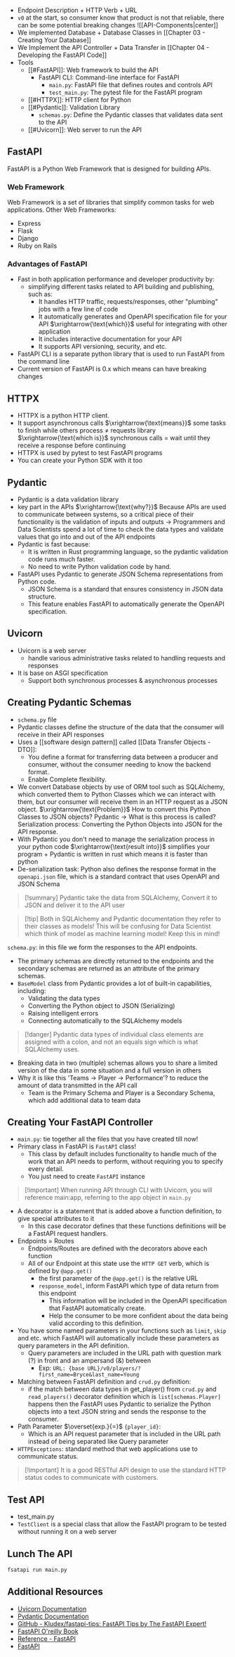 * Endpoint Description + HTTP Verb + URL
* `v0` at the start, so consumer know that product is not that reliable, there can be some potential breaking changes
![[API-Components|center]]
* We implemented Database + Database Classes in [[Chapter 03 - Creating Your Database]]
* We Implement the API Controller + Data Transfer in [[Chapter 04 - Developing the FastAPI Code]]
* Tools
	* [[#FastAPI]]: Web framework to build the API
		* FastAPI CLI: Command-line interface for FastAPI
			* `main.py`: FastAPI file that defines routes and controls API
			* `test_main.py`: The pytest file for the FastAPI program
	* [[#HTTPX]]: HTTP client for Python
	* [[#Pydantic]]: Validation Library
		* `schemas.py`: Define the Pydantic classes that validates data sent to the API
	* [[#Uvicorn]]: Web server to run the API

## FastAPI
FastAPI is a Python Web Framework that is designed for building APIs.

### Web Framework
Web Framework is a set of libraries that simplify common tasks for web applications.
Other Web Frameworks:
* Express
* Flask
* Django
* Ruby on Rails

### Advantages of FastAPI
* Fast in both application performance and developer productivity by:
	* simplifying different tasks related to API building and publishing, such as:
		* It handles HTTP traffic, requests/responses, other "plumbing" jobs with a few line of code
		* It automatically generates and OpenAPI specification file for your API $\xrightarrow{\text{which}}$ useful for integrating with other application
		* It includes interactive documentation for your API
		* It supports API versioning, security, and etc.
* FastAPI CLI is a separate python library that is used to run FastAPI from the command line
* Current version of FastAPI is 0.x which means can have breaking changes

## HTTPX
* HTTPX is a python HTTP client.
* It support asynchronous calls $\xrightarrow{\text{means}}$ some tasks to finish while others process $\ne$  requests library $\xrightarrow{\text{which is}}$ synchronous calls = wait until they receive a response before continuing
* HTTPX is used by pytest to test FastAPI programs
* You can create your Python SDK with it too

## Pydantic
* Pydantic is a data validation library
* key part in the APIs $\xrightarrow{\text{why?}}$ Because APIs are used to communicate between systems, so a critical piece of their functionality is the validation of inputs and outputs $\rightarrow$ Programmers and Data Scientists spend a lot of time to check the data types and validate values that go into and out of the API endpoints
* Pydantic is fast because:
	* It is written in Rust programming language, so the pydantic validation code runs much faster.
	* No need to write Python validation code by hand.
* FastAPI uses Pydantic to generate JSON Schema representations from Python code.
	* JSON Schema is a standard that ensures consistency in JSON data structure.
	* This feature enables FastAPI to automatically generate the OpenAPI specification.

## Uvicorn
* Uvicorn is a web server
	* handle various administrative tasks related to handling requests and responses
* It is base on ASGI specification
	* Support both synchronous processes & asynchronous processes

## Creating Pydantic Schemas
* `schema.py` file
* Pydantic classes define the structure of the data that the consumer will receive in their API responses
* Uses a [[software design pattern]] called [[Data Transfer Objects - DTO]]:
	* You define a format for transferring data between a producer and consumer, without the consumer needing to know the backend format.
	* Enable Complete flexibility.
* We convert Database objects by use of ORM tool such as SQLAlchemy, which converted them to Python Classes which we can interact with them, but our consumer will receive them in an HTTP request as a JSON object. $\xrightarrow{\text{Problem}}$ How to convert this Python Classes to JSON objects? Pydantic $\rightarrow$ What is this process is called? Serialization process: Converting the Python Objects into JSON for the API response.
* With Pydantic you don't need to manage the serialization process in your python code $\xrightarrow{\text{result into}}$  simplifies your program + Pydantic is written in rust which means it is faster than python
* De-serialization task: Python also defines the response format in the `openapi.json` file, which is a standard contract that uses OpenAPI and JSON Schema

> [!summary] Pydantic take the data from SQLAlchemy, Convert it to JSON and deliver it to the API user

> [!tip] Both in SQLAlchemy and Pydantic documentation they refer to their classes as models! This will be confusing for Data Scientist which think of model as machine learning model! Keep this in mind!

`schema.py`: in this file we form the responses to the API endpoints.
* The primary schemas are directly returned to the endpoints and the secondary schemas are returned as an attribute of the primary schemas.
* `BaseModel` class from Pydantic provides a lot of built-in capabilities, including:
	* Validating the data types
	* Converting the Python object to JSON (Serializing)
	* Raising intelligent errors
	* Connecting automatically to the SQLAlchemy models

> [!danger] Pydantic data types of individual class elements are assigned with a colon, and not an equals sign which is what SQLAlchemy uses. 

* Breaking data in two (multiple) schemas allows you to share a limited version of the data in some situation and a full version in others
* Why it is like this 'Teams $\rightarrow$ Player $\rightarrow$ Performance'? to reduce the amount of data transmitted in the API call
	* Team is the Primary Schema and Player is a Secondary Schema, which add additional data to team data

## Creating Your FastAPI Controller
* `main.py`: tie together all the files that you have created till now!
* Primary class in FastAPI is `FastAPI` class!
	* This class by default includes functionality to handle much of the work that an API needs to perform, without requiring you to specify every detail.
	* You just need to create `FastAPI` instance

> [!important] When running API through CLI with Uvicorn, you will reference main:app, referring to the app object in `main.py`

* A decorator is a statement that is added above a function definition, to give special attributes to it
	* In this case decorator defines that these functions definitions will be a FastAPI request handlers.
* Endpoints = Routes
	* Endpoints/Routes are defined with the decorators above each function
	* All of our Endpoint at this state use the `HTTP GET` verb, which is defined by `@app.get()`
		* the first parameter of the `@app.get()` is the relative URL
		* `response_model`, inform FastAPI which type of data return from this endpoint
			* This information will be included in the OpenAPI specification that FastAPI automatically create.
			* Help the consumer to be more confident about the data being valid according to this definition.
* You have some named parameters in your functions such as `limit`, `skip` and etc. which FastAPI will automatically include these parameters as query parameters in the API definition.
	* Query parameters are included in the URL path with question mark (?) in front and an ampersand (&) between
		* Exp:
		  `URL: {base URL}/v0/players/?first_name=Bryce&last_name=Young `
* Matching between FastAPI definition and `crud.py` definition:
	*  if the match between data types in get_player() from `crud.py` and `read_players()` decorator definition which is `list[schemas.Player]` happens then the FastAPI uses Pydantic to serialize the Python objects into a text JSON string and sends the response to the consumer.
* Path Parameter $\overset{exp.}{=}$ `{player_id}`:
	* Which is an API request parameter that is included in the URL path instead of being separated like Query parameter
* `HTTPExceptions`: standard method that web applications use to communicate status.

> [!important] It is a good RESTful API design to use the standard HTTP status codes to communicate with customers.

## Test API
* test_main.py
* `TestClient` is a special class that allow the FastAPI program to be tested without running it on a web server

## Lunch The API
```zsh
fsatapi run main.py
```

## Additional Resources
* [Uvicorn Documentation](https://uvicorn.dev/)
* [Pydantic Documentation](https://docs.pydantic.dev/2.4/)
* [GitHub - Kludex/fastapi-tips: FastAPI Tips by The FastAPI Expert!](https://github.com/kludex/fastapi-tips)
* [FastAPI O'reilly Book](https://learning.oreilly.com/library/view/fastapi/9781098135492/)
* [Reference - FastAPI](https://fastapi.tiangolo.com/reference/)
* [FastAPI](https://fastapi.tiangolo.com/)